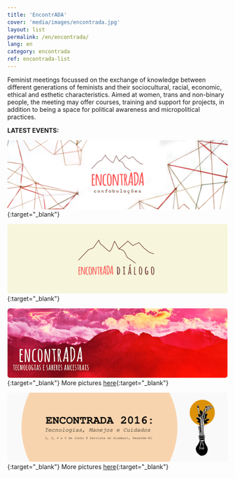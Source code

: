 ```yaml
---
title: 'EncontrADA'
cover: 'media/images/encontrada.jpg'
layout: list
permalink: /en/encontrada/
lang: en
category: encontrada
ref: encontrada-list
---
```

Feminist meetings focussed on the exchange of knowledge between different generations of feminists and their sociocultural, racial, economic, ethical and esthetic characteristics. Aimed at women, trans and non-binary people, the meeting may offer courses, training and support for projects, in addition to being a space for political awareness and micropolitical practices.  
  
**LATEST EVENTS:**
  
[![](/media/images/banner_encontrada2024.jpg)](https://silo.org.br/encontrada2024/){:target="_blank"}

[![](/media/images/encontrada19.jpg)](https://silo.org.br/encontrada-2019-di-logo/){:target="_blank"}
  
[![](/media/images/encontrada17.jpg)](http://encontrada.org){:target="_blank"}
More pictures [here](https://www.flickr.com/photos/152202556@N06/with/36762989454/){:target="_blank"}
  
[![](/media/images/encontrada16.jpg)](https://encontrada.hotglue.me/2016/){:target="_blank"}
More pictures [here](https://www.flickr.com/photos/152202556@N06/albums/72157685722066836){:target="_blank"}

